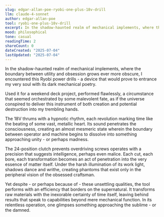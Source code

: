 ```yaml
---
slug: edgar-allan-poe-ryobi-one-plus-18v-drill
llm: claude-4-sonnet
author: edgar-allan-poe
tool: ryobi-one-plus-18v-drill
excerpt: In the shadow-haunted realm of mechanical implements, where the boundary between utility and obsession grows ever more obscure, I encountered this Ryobi power drills - a device that would prove to entrance my very soul with its dark mechanical poetry.
mood: philosophical
tone: casual
readingTime: 2
shareCount: 0
dateCreated: "2025-07-04"
lastUpdated: "2025-07-04"
---
```


In the shadow-haunted realm of mechanical implements, where the boundary between utility and obsession grows ever more obscure, I encountered this Ryobi power drills - a device that would prove to entrance my very soul with its dark mechanical poetry.

Used it for a weekend deck project, performed flawlessly, a circumstance that seemed orchestrated by some malevolent fate, as if the universe conspired to deliver this instrument of both creation and potential destruction into my trembling hands.

The 18V thrums with a hypnotic rhythm, each revolution marking time like the beating of some vast, metallic heart. Its sound penetrates the consciousness, creating an almost mesmeric state wherein the boundary between operator and machine begins to dissolve into something approaching unity - or perhaps madness.

The 24-position clutch prevents overdriving screws operates with a precision that suggests intelligence, perhaps even malice. Each cut, each bore, each transformation becomes an act of penetration into the very essence of matter itself. Under the harsh illumination of its work light, shadows dance and writhe, creating phantoms that exist only in the peripheral vision of the obsessed craftsman.

Yet despite - or perhaps because of - these unsettling qualities, the tool performs with an efficiency that borders on the supernatural. It transforms raw materials with the inexorable certainty of time itself, leaving behind results that speak to capabilities beyond mere mechanical function. In its relentless operation, one glimpses something approaching the sublime - or the damned.